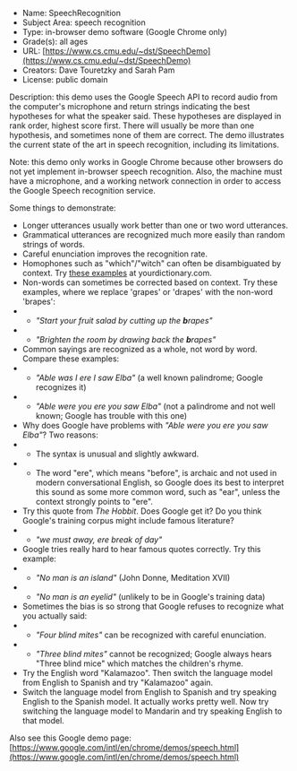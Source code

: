 * Name: SpeechRecognition
* Subject Area: speech recognition
* Type: in-browser demo software (Google Chrome only)
* Grade(s): all ages
* URL: [https://www.cs.cmu.edu/~dst/SpeechDemo](https://www.cs.cmu.edu/~dst/SpeechDemo)
* Creators: Dave Touretzky and Sarah Pam
* License: public domain

Description: this demo uses the Google Speech API to record audio from the computer's microphone and return strings indicating the best hypotheses for what the speaker said. These hypotheses are displayed in rank order, highest score first. There will usually be more than one hypothesis, and sometimes none of them are correct. The demo illustrates the current state of the art in speech recognition, including its limitations.

Note: this demo only works in Google Chrome because other browsers do not yet implement in-browser speech recognition. Also, the machine must have a microphone, and a working network connection in order to access the Google Speech recognition service.

Some things to demonstrate:
* Longer utterances usually work better than one or two word utterances.
* Grammatical utterances are recognized much more easily than random strings of words.
* Careful enunciation improves the recognition rate.
* Homophones such as "which"/"witch" can often be disambiguated by context.  Try [these examples](https://examples.yourdictionary.com/examples-of-homophones.html) at yourdictionary.com.
* Non-words can sometimes be corrected based on context. Try these examples, where we replace 'grapes' or 'drapes' with the non-word 'brapes':
* * _"Start your fruit salad by cutting up the **b**rapes"_
* * _"Brighten the room by drawing back the **b**rapes"_
* Common sayings are recognized as a whole, not word by word. Compare these examples:
* * _"Able was I ere I saw Elba"_ (a well known palindrome; Google recognizes it)
* * _"Able were you ere you saw Elba"_ (not a palindrome and not well known; Google has trouble with this one)
* Why does Google have problems with _"Able were you ere you saw Elba"_? Two reasons:
* * The syntax is unusual and slightly awkward.
* * The word "ere", which means "before", is archaic and not used in modern conversational English, so Google does its best to interpret this sound as some more common word, such as "ear", unless the context strongly points to "ere".
* Try this quote from _The Hobbit_. Does Google get it? Do you think Google's training corpus might include famous literature?
* * _"we must away, ere break of day"_
* Google tries really hard to hear famous quotes correctly. Try this example:
* * _"No man is an island"_ (John Donne, Meditation XVII)
* * _"No man is an eyelid"_ (unlikely to be in Google's training data)
* Sometimes the bias is so strong that Google refuses to recognize what you actually said:
* * _"Four blind mites"_ can be recognized with careful enunciation.
* * _"Three blind mites"_ cannot be recognized; Google always hears "Three blind mice" which matches the children's rhyme.
* Try the English word "Kalamazoo". Then switch the language model from English to Spanish and try "Kalamazoo" again.
* Switch the language model from English to Spanish and try speaking English to the Spanish model. It actually works pretty well. Now try switching the language model to Mandarin and try speaking English to that model.

Also see this Google demo page: [https://www.google.com/intl/en/chrome/demos/speech.html](https://www.google.com/intl/en/chrome/demos/speech.html)
